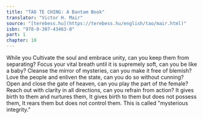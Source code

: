 ```yaml
---
title: "TAO TE CHING: A Bantam Book"
translator: "Victor H. Mair"
source: "[terebess.hu](https://terebess.hu/english/tao/mair.html)"
isbn: "978-0-307-43463-0"
part: 1
chapter: 10
---
```

While you
Cultivate the soul and embrace unity,
can you keep them from separating?
Focus your vital breath until it is supremely soft,
can you be like a baby?
Cleanse the mirror of mysteries,
can you make it free of blemish?
Love the people and enliven the state,
can you do so without cunning?
Open and close the gate of heaven,
can you play the part of the female?
Reach out with clarity in all directions,
can you refrain from action?
It gives birth to them and nurtures them,
It gives birth to them but does not possess them,
It rears them but does not control them.
This is called "mysterious integrity."